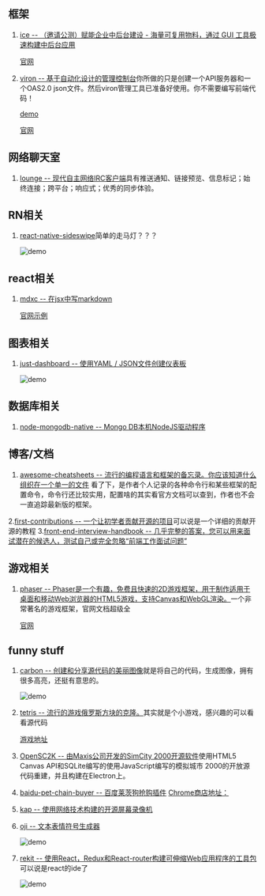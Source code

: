 ## 框架
1. [ice -- （邀请公测）赋能企业中后台建设 - 海量可复用物料，通过 GUI 工具极速构建中后台应用 ](https://github.com/alibaba/ice)
    
    [官网](https://alibaba.github.io/ice/#/block)
    
2. [viron -- 基于自动化设计的管理控制台](https://github.com/cam-inc/viron)你所做的只是创建一个API服务器和一个OAS2.0 json文件。然后viron管理工具已准备好使用。你不需要编写前端代码！
    
    [demo](https://cam-inc.github.io/viron/latest/#/)
    
    [官网](https://cam-inc.github.io/viron-doc/)
## 网络聊天室
1. [lounge -- 现代自主网络IRC客户端](https://github.com/thelounge/lounge)具有推送通知、链接预览、信息标记；始终连接；跨平台；响应式；优秀的同步体验。

## RN相关
1. [react-native-sideswipe](https://github.com/kkemple/react-native-sideswipe)简单的走马灯？？？

    ![demo](https://github.com/kkemple/react-native-sideswipe/raw/master/example-assets/sideswipe-example.gif)
    
## react相关
1. [mdxc -- 在jsx中写markdown](https://github.com/jamesknelson/mdxc)

    [官网示例](http://dump.jamesknelson.com/mdxc-playground.html)

## 图表相关
1. [just-dashboard -- 使用YAML / JSON文件创建仪表板](https://github.com/kantord/just-dashboard)
    
    ![demo](https://github.com/kantord/just-dashboard/raw/master/screenshot.png)

## 数据库相关
1. [node-mongodb-native -- Mongo DB本机NodeJS驱动程序](https://github.com/mongodb/node-mongodb-native)

## 博客/文档
1. [awesome-cheatsheets -- 流行的编程语言和框架的备忘录。你应该知道什么组织在一个单一的文件](https://github.com/LeCoupa/awesome-cheatsheets#frontend)
看了下，是作者个人记录的各种命令行和某些框架的配置命令，命令行还比较实用，配置啥的其实看官方文档可以查到，作者也不会一直追踪最新版的框架。

2.[first-contributions -- 一个让初学者贡献开源的项目](https://github.com/Roshanjossey/first-contributions)可以说是一个详细的贡献开源的教程
3.[front-end-interview-handbook -- 几乎完整的答案，您可以用来面试潜在的候选人，测试自己或完全忽略“前端工作面试问题”](https://github.com/yangshun/front-end-interview-handbook)

## 游戏相关
1. [phaser -- Phaser是一个有趣，免费且快速的2D游戏框架，用于制作适用于桌面和移动Web浏览器的HTML5游戏，支持Canvas和WebGL渲染。](https://github.com/photonstorm/phaser)一个非常著名的游戏框架，官网文档超级全
    
    [官网](http://phaser.io/)
## funny stuff
1. [carbon -- 创建和分享源代码的美丽图像](https://github.com/dawnlabs/carbon)就是将自己的代码，生成图像，拥有很多高亮，还挺有意思的。

    ![demo](https://user-images.githubusercontent.com/10369094/30791512-cb001438-a167-11e7-952b-f0f0e5c4499e.png)
2. [tetris -- 流行的游戏俄罗斯方块的克隆。](https://github.com/nullobject/tetris)其实就是个小游戏，感兴趣的可以看看源代码
    
    [游戏地址](https://tetris.joshbassett.info/)
3. [OpenSC2K -- 由Maxis公司开发的SimCity 2000开源软件](https://github.com/rage8885/OpenSC2K)使用HTML5 Canvas API和SQLite编写的使用JavaScript编写的模拟城市 2000的开放源代码重建，并且构建在Electron上。
4. [baidu-pet-chain-buyer -- 百度莱茨狗抢购插件](https://github.com/playwithblockchain/baidu-pet-chain-buyer)
    [Chrome商店地址：](https://chrome.google.com/webstore/detail/%E7%99%BE%E5%BA%A6%E8%8E%B1%E8%8C%A8%E7%8B%97/fgpcgbppajchcfdnphppkhkfhbpnmoji)
5. [kap -- 使用网络技术构建的开源屏幕录像机](https://github.com/wulkano/kap)
6. [oji -- 文本表情符号生成器](https://github.com/xxczaki/oji)

    ![demo](https://camo.githubusercontent.com/ddbd1e46c050d2227df947c1ba41a405f0f17958/68747470733a2f2f692e696d6775722e636f6d2f6d6646314169792e676966)
7. [rekit -- 使用React，Redux和React-router构建可伸缩Web应用程序的工具包](https://github.com/supnate/rekit)可以说是react的ide了
    
    ![demo](https://cdn-images-1.medium.com/max/800/1*Qi68yRpDTFISfd_SFoy9HQ.png)